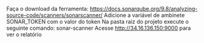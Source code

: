 Faça o download da ferramenta: https://docs.sonarqube.org/9.8/analyzing-source-code/scanners/sonarscanner/
Adicione a variável de ambinete SONAR_TOKEN com o valor do token
Na pasta raiz do projeto execute o seguinte comando: sonar-scanner
Acesse  http://34.16.136.150:9000 para ver o relatório